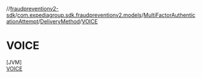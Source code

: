 //[fraudpreventionv2-sdk](../../../../../index.md)/[com.expediagroup.sdk.fraudpreventionv2.models](../../../index.md)/[MultiFactorAuthenticationAttempt](../../index.md)/[DeliveryMethod](../index.md)/[VOICE](index.md)

# VOICE

[JVM]\
[VOICE](index.md)
